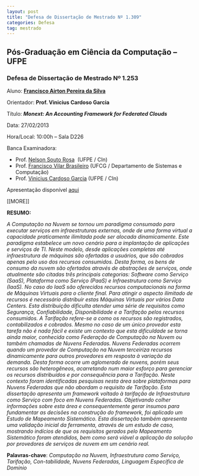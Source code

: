 ```yaml
---
layout: post
title: "Defesa de Dissertação de Mestrado Nº 1.309"
categories: Defesa
tag: mestrado
---
```


## Pós-Graduação em Ciência da Computação – UFPE

### Defesa de Dissertação de Mestrado Nº 1.253

Aluno: [**Francisco Airton Pereira da Silva**](http://lattes.cnpq.br/6100546713818163)

Orientador: **Prof. Vinicius Cardoso Garcia**

Título: **_Monext: An Accounting Framework for Federated Clouds_**

Data: 27/02/2013

Hora/Local: 10:00h – Sala D226

Banca Examinadora:

*   Prof. [Nelson Souto Rosa](http://lattes.cnpq.br/4220236737158909) &nbsp;(UFPE / CIn)
*   Prof. [Francisco Vilar Brasileiro](http://lattes.cnpq.br/5957855817378897) (UFCG / Departamento de Sistemas e Computação)
*   Prof. [Vinicius Cardoso Garcia](http://lattes.cnpq.br/6613487636748832) (UFPE / CIn)

Apresentação disponível [aqui](http://pt.scribd.com/doc/128372634/Monext-An-Accounting-Framework-for-Federated-Clouds-Apresentacao)

[[MORE]]

**RESUMO:**

_A Computação na Nuvem se tornou um paradigma consumado para executar serviços em infraestruturas externas, onde de uma forma virtual a capacidade praticamente ilimitada pode ser alocada dinamicamente. Este paradigma estabelece um novo cenário para a implantação de aplicações e serviços de TI. Neste modelo, desde aplicações completas até infraestrutura de máquinas são ofertadas a usuários, que são cobrados apenas pelo uso dos recursos consumidos. Desta forma, os bens de consumo da nuvem são ofertados através de abstrações de serviços, onde atualmente são citadas três principais categorias: Software como Serviço (SaaS), Plataforma como Serviço (PaaS) e Infraestrutura como Serviço (IaaS). No caso do IaaS são oferecidos recursos computacionais na forma de Máquinas Virtuais para o cliente final. Para atingir o aspecto ilimitado de recursos é necessário distribuir estas Máquinas Virtuais por vários Data Centers. Esta distribuição dificulta atender uma série de requisitos como Segurança, Confiabilidade, Disponibilidade e a Tarifação pelos recursos consumidos. A Tarifação refere-se a como os recursos são registrados, contabilizados e cobrados. Mesmo no caso de um único provedor esta tarefa não é nada fácil e existe um contexto que esta dificuldade se torna ainda maior, conhecida como Federação de Computação na Nuvem ou também chamadas de Nuvens Federadas. Nuvens Federadas ocorrem quando um provedor de Computação na Nuvem terceiriza recursos dinamicamente para outros provedores em resposta à variação da demanda. Desta forma ocorre um aglomerado de nuvens, porém seus recursos são heterogêneos, acarretando num maior esforço para gerenciar os recursos distribuídos e por consequência para a Tarifação. Neste contexto foram identificadas pesquisas nesta área sobre plataformas para Nuvens Federadas que não abordam o requisito de Tarifação. Esta dissertação apresenta um framework voltado à tarifação de Infraestrutura como Serviço com foco em Nuvens Federadas. Objetivando colher informações sobre esta área e consequentemente gerar insumos para fundamentar as decisões na construção do framework, foi aplicado um Estudo de Mapeamento Sistemático. Esta dissertação também apresenta uma validação inicial da ferramenta, através de um estudo de caso, mostrando indícios de que os requisitos gerados pelo Mapeamento Sistemático foram atendidos, bem como será viável a aplicação da solução por provedores de serviços de nuvem em um cenário real._

**Palavras-chave**: _Computação na Nuvem, Infraestrutura como Serviço, Tarifação, Con-tabilidade, Nuvens Federadas, Linguagem Específica de Domínio_